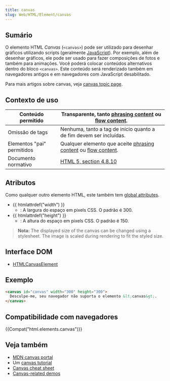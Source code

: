 ```yaml
---
title: canvas
slug: Web/HTML/Element/canvas
---
```


## Sumário

O elemento HTML _Canvas_ (`<canvas>`) pode ser utilizado para desenhar gráficos utilizando scripts (geralmente [JavaScript](/en/JavaScript)). Por exemplo, além de desenhar gráficos, ele pode ser usado para fazer composições de fotos e também para animações. Você poderá colocar conteúdos alternativos dentro do bloco `<canvas>`. Este conteúdo será renderizado também em navegadores antigos e em navegadores com JavaScript desabilitado.

Para mais artigos sobre canvas, veja [canvas topic page](/en/HTML/Canvas).

## Contexto de uso

| Conteúdo permitido         | Transparente, tanto [phrasing content](/en/HTML/Content_categories#phrasing_content) ou [flow content](/en/HTML/Content_categories#flow_content).          |
| -------------------------- | -------------------------------------------------------------------------------------------------------------------------------------------------------------------------------------------------------------------------------------------------- |
| Omissão de tags            | Nenhuma, tanto a tag de início quanto a de fim devem ser incluídas.                                                                                                                                                                                |
| Elementos "pai" permitidos | Qualquer elemento que aceite [phrasing content](/en/HTML/Content_categories#phrasing_content) ou [flow content](/en/HTML/Content_categories#flow_content). |
| Documento normativo        | [HTML 5, section 4.8.10](http://www.w3.org/TR/html5/the-canvas-element.html#the-canvas-element)                                                                                                                                                    |

## Atributos

Como qualquer outro elemento HTML, este também tem [global attributes](/en/HTML/Global_attributes).

- {{ htmlattrdef("width") }}
  - : A largura do espaço em pixels CSS. O padrão é 300.
- {{ htmlattrdef("height") }}
  - : A altura do espaço em pixels CSS. O padrão é 150.

> **Nota:** The displayed size of the canvas can be changed using a stylesheet. The image is scaled during rendering to fit the styled size.

## Interface DOM

- [HTMLCanvasElement](/en/DOM/HTMLCanvasElement)

## Exemplo

```html
<canvas id="canvas" width="300" height="300">
  Desculpe-me, seu navegador não suporta o elemento &lt;canvas&gt;.
</canvas>
```

## Compatibilidade com navegadores

{{Compat("html.elements.canvas")}}

## Veja também

- [MDN canvas portal](/en/HTML/Canvas)
- Um [canvas tutorial](/en/Canvas_tutorial)
- [Canvas cheat sheet](http://blog.nihilogic.dk/2009/02/html5-canvas-cheat-sheet.html)
- [Canvas-related demos](/pt-BR/demos/tag/tech:canvas)
